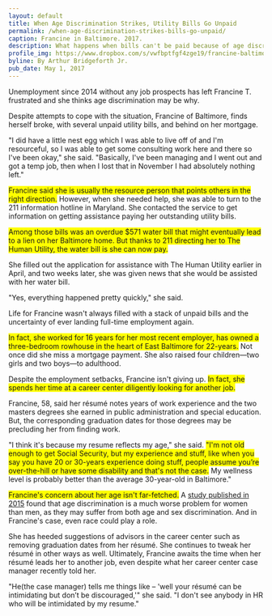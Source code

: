 ```yaml
---
layout: default
title: When Age Discrimination Strikes, Utility Bills Go Unpaid
permalink: /when-age-discrimination-strikes-bills-go-unpaid/
caption: Francine in Baltimore. 2017.
description: What happens when bills can't be paid because of age discrimination?
profile_img: https://www.dropbox.com/s/vwfbptfgf4zge19/francine-baltimore.jpg?dl=1
byline: By Arthur Bridgeforth Jr.
pub_date: May 1, 2017
---
```


Unemployment since 2014 without any job prospects has left Francine T. frustrated and she thinks age discrimination may be why.

Despite attempts to cope with the situation, Francine of Baltimore, finds herself broke, with several unpaid utility bills, and behind on her mortgage.

"I did have a little nest egg which I was able to live off of and I'm resourceful, so I was able to get some consulting work here and there so I've been okay," she said. "Basically, I've been managing and I went out and got a temp job, then when I lost that in November I had absolutely nothing left."

<span style="background-color: #ffff00;">Francine said she is usually the resource person that points others in the right direction.</span> However, when she needed help, she was able to turn to the 211 information hotline in Maryland. She contacted the service to get information on getting assistance paying her outstanding utility bills.

<span style="background-color: #ffff00;">Among those bills was an overdue $571 water bill that might eventually lead to a lien on her Baltimore home. But thanks to 211 directing her to The Human Utility, the water bill is she can now pay.</span>

She filled out the application for assistance with The Human Utility earlier in April, and two weeks later, she was given news that she would be assisted with her water bill.

"Yes, everything happened pretty quickly," she said.

Life for Francine wasn't always filled with a stack of unpaid bills and the uncertainty of ever landing full-time employment again.

<span style="background-color: #ffff00;">In fact, she worked for 16 years for her most recent employer, has owned a three-bedroom rowhouse in the heart of East Baltimore for 22-years.</span> Not once did she miss a mortgage payment. She also raised four children—two girls and two boys—to adulthood.

Despite the employment setbacks, Francine isn't giving up. <span style="background-color: #ffff00;">In fact, she spends her time at a career center diligently looking for another job.</span>

Francine, 58, said her résumé notes years of work experience and the two masters degrees she earned in public administration and special education. But, the corresponding graduation dates for those degrees may be precluding her from finding work.

"I think it's because my resume reflects my age," she said. <span style="background-color: #ffff00;">"I'm not old enough to get Social Security, but my experience and stuff, like when you say you have 20 or 30-years experience doing stuff, people assume you’re over-the-hill or have some disability and that's not the case.</span> My wellness level is probably better than the average 30-year-old in Baltimore."

<span style="background-color: #ffff00;">Francine's concern about her age isn't far-fetched.</span> A <a href="https://www.washingtonpost.com/news/wonk/wp/2015/10/26/why-age-discrimination-is-worse-for-women/?utm_term=.f9d10162f038" target="_blank">study published in 2015</a> found that age discrimination is a much worse problem for women than men, as they may suffer from both age and sex discrimination. And in Francine's case, even race could play a role.

She has heeded suggestions of advisors in the career center such as removing graduation dates from her résumé. She continues to tweak her résumé in other ways as well. Ultimately, Francine awaits the time when her résumé leads her to another job, even despite what her career center case manager recently told her.

"He(the case manager) tells me things like – 'well your résumé can be intimidating but don’t be discouraged,'" she said. "I don't see anybody in HR who will be intimidated by my resume."
